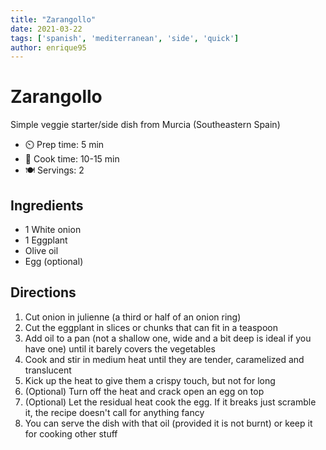 ```yaml
---
title: "Zarangollo"
date: 2021-03-22
tags: ['spanish', 'mediterranean', 'side', 'quick']
author: enrique95
---
```


# Zarangollo

Simple veggie starter/side dish from Murcia (Southeastern Spain)

- ⏲️ Prep time: 5 min
- 🍳 Cook time: 10-15 min
- 🍽️ Servings: 2

## Ingredients

- 1 White onion
- 1 Eggplant
- Olive oil
- Egg (optional)

## Directions

1. Cut onion in julienne (a third or half of an onion ring)
2. Cut the eggplant in slices or chunks that can fit in a teaspoon
3. Add oil to a pan (not a shallow one, wide and a bit deep is ideal if you have one) until it barely covers the vegetables
4. Cook and stir in medium heat until they are tender, caramelized and translucent
5. Kick up the heat to give them a crispy touch, but not for long
6. (Optional) Turn off the heat and crack open an egg on top
7. (Optional) Let the residual heat cook the egg. If it breaks just scramble it, the recipe doesn't call for anything fancy
8. You can serve the dish with that oil (provided it is not burnt) or keep it for cooking other stuff
